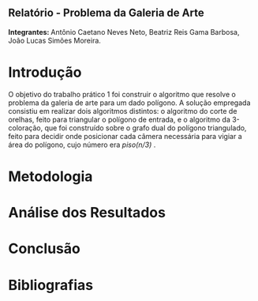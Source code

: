 ## Relatório - Problema da Galeria de Arte
<b> Integrantes: </b> Antônio Caetano Neves Neto, Beatriz Reis Gama Barbosa, João Lucas Simões Moreira.

# Introdução
O objetivo do trabalho prático 1 foi construir o algoritmo que resolve o problema da galeria de arte para um dado polígono. A solução empregada consistiu em realizar dois algoritmos distintos: o algoritmo do corte de orelhas, feito para triangular o polígono de entrada, e o algoritmo da 3-coloração, que foi construído sobre o grafo dual do polígono triangulado, feito para decidir onde posicionar cada câmera necessária para vigiar a área do polígono, cujo número era <i> piso(n/3) </i>.
	
# Metodologia
	
# Análise dos Resultados

# Conclusão

# Bibliografias

